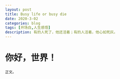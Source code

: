 ```yaml
---
layout: post
title: Busy life or busy die
date: 2020-3-02
categories: blog
tags: [开场白,人生感悟]
description: 有的人死了，他还活着；有的人活着，他心如死灰。
---
```

# 你好，世界！
    正文。












